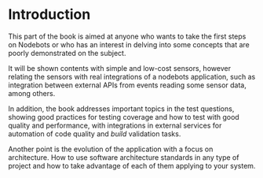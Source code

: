 # Introduction

This part of the book is aimed at anyone who wants to take the first steps on Nodebots or who has an interest in delving into some concepts that are poorly demonstrated on the subject.

It will be shown contents with simple and low-cost sensors, however relating the sensors with real integrations of a nodebots application, such as integration between external APIs from events reading some sensor data, among others.

In addition, the book addresses important topics in the test questions, showing good practices for testing coverage and how to test with good quality and performance, with integrations in external services for automation of code quality and *build* validation tasks.

Another point is the evolution of the application with a focus on architecture. How to use software architecture standards in any type of project and how to take advantage of each of them applying to your system.
